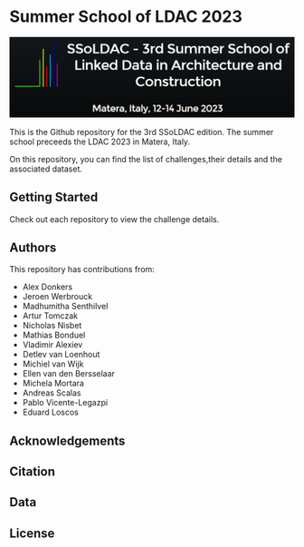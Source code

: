 # Summer School of LDAC 2023

![ldac.PNG](/images/ldac.PNG)

This is the Github repository for the 3rd SSoLDAC edition. The summer school preceeds the LDAC 2023 in Matera, Italy.

On this repository, you can find the list of challenges,their details and the associated dataset. 

## Getting Started
Check out each repository to view the challenge details. 

## Authors
This repository has contributions from:
- Alex Donkers
- Jeroen Werbrouck
- Madhumitha Senthilvel
- Artur Tomczak
- Nicholas Nisbet
- Mathias Bonduel
- Vladimir Alexiev
- Detlev van Loenhout
- Michiel van Wijk
- Ellen van den Bersselaar
- Michela Mortara
- Andreas Scalas
- Pablo Vicente-Legazpi
- Eduard Loscos

## Acknowledgements

## Citation

## Data

## License

